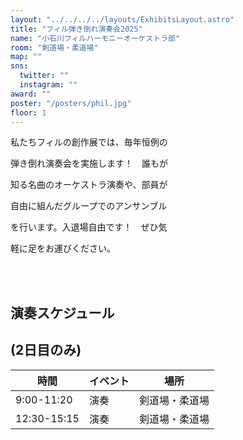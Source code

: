 ```yaml
---
layout: "../../../../layouts/ExhibitsLayout.astro"
title: "フィル弾き倒れ演奏会2025"
name: "小石川フィルハーモニーオーケストラ部"
room: "剣道場・柔道場"
map: ""
sns:
  twitter: ""
  instagram: ""
award: ""
poster: "/posters/phil.jpg"
floor: 1
---
```


私たちフィルの創作展では、毎年恒例の

弾き倒れ演奏会を実施します！　誰もが

知る名曲のオーケストラ演奏や、部員が

自由に組んだグループでのアンサンブル

を行います。入退場自由です！　ぜひ気

軽に足をお運びください。


<br><br>

## 演奏スケジュール
## (2日目のみ)

<div class="time-schedule-table">
  <div class="schedule-container">
    <table class="schedule-table">
      <thead>
        <tr>
          <th class="time-header">時間</th>
          <th class="event-header">イベント</th>
          <th class="location-header">場所</th>
        </tr>
      </thead>
      <tbody>
        <tr class="schedule-row">
          <td class="time-cell">9:00-11:20</td>
          <td class="event-cell">演奏</td>
          <td class="location-cell">剣道場・柔道場</td>
        </tr>
        <tr class="schedule-row">
          <td class="time-cell">12:30-15:15</td>
          <td class="event-cell">演奏</td>
          <td class="location-cell">剣道場・柔道場</td>
        </tr>
      </tbody>
    </table>
  </div>
</div>